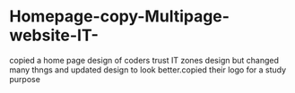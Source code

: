 # Homepage-copy-Multipage-website-IT-
copied a home page design of coders trust IT zones design but changed many thngs and updated design to look better.copied their logo for a study purpose
